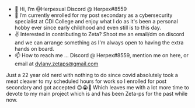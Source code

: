 - 👋 Hi, I’m @Herpexual Discord @ Herpex#8559
- 🌱 I’m currently enrolled for my post secondary as a cybersecurity specialist at CDI College and enjoy what I do as it's been a personal hobby ever since early childhood and even still is to this day.
- ✌ Interested in contributing to Zeta? Shoot me an email/dm on discord and we can arrange something as I'm always open to having the extra hands on board.
- 📫 How to reach me ... Discord @ Herpex#8559, mention me on here, or email at dylanv.zetaps@gmail.com 

Just a 22 year old nerd with nothing to do since covid absolutely took a meat cleaver to my scheduled hours for work so I enrolled for post secondary and got accepted 🙃😭🤣 Which leaves me with a lot more time to devote to my main project which is and has been Zeta-ps for the past while now.

